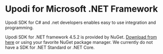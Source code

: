 # Upodi for Microsoft .NET Framework
Upodi SDK for C# and .net developers enables easy to use integration and programming.

Upodi SDK for .NET framework 4.5.2 is provided by NuGet. [Download from here](https://www.nuget.org/packages/UpodiSdk/) or using your favorite NuGet package manager. We currently do not have a SDK for .NET Standard or .NET Core.
